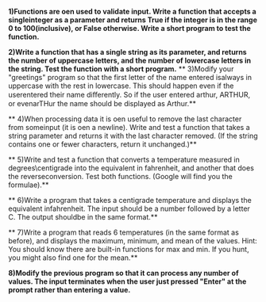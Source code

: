 **1)Functions are o en used to validate input. Write a function that accepts a singleinteger as a parameter and returns True if the integer is in the range 0 to 100(inclusive), or False otherwise. Write a short program to test the function.**



**2)Write a function that has a single string as its parameter, and returns the number of uppercase letters, and the number of lowercase letters in the string. Test the function with a short program.**
** 3)Modify your "greetings" program so that the first letter of the name entered isalways in uppercase with the rest in lowercase. This should happen even if the userentered their name diﬀerently. So if the user entered arthur, ARTHUR, or evenarTHur the name should be displayed as Arthur.**

** 4)When processing data it is o en useful to remove the last character from someinput (it is o en a newline). Write and test a function that takes a string parameter and returns it with the last character removed. (If the string contains one or fewer characters, return it unchanged.)**

** 5)Write and test a function that converts a temperature measured in degrees\centigrade into the equivalent in fahrenheit, and another that does the reverseconversion. Test both functions. (Google will find you the formulae).**

** 6)Write a program that takes a centigrade temperature and displays the equivalent infahrenheit. The input should be a number followed by a letter C. The output shouldbe in the same format.**

** 7)Write a program that reads 6 temperatures (in the same format as before), and displays the maximum, minimum, and mean of the values.
Hint: You should know there are built-in functions for max and min. If you hunt, you might also find one for the mean.**

**8)Modify the previous program so that it can process any number of values. The input  terminates when the user just pressed "Enter" at the prompt rather than entering a value.**
